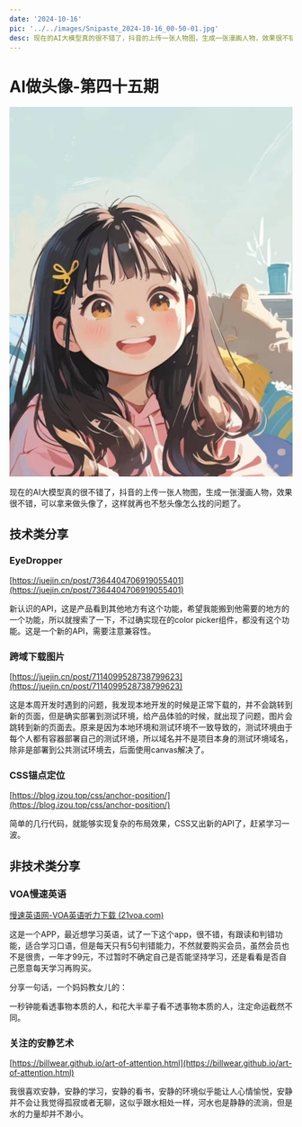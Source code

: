 ```yaml
---
date: '2024-10-16'
pic: '../../images/Snipaste_2024-10-16_00-50-01.jpg'
desc: 现在的AI大模型真的很不错了，抖音的上传一张人物图，生成一张漫画人物，效果很不错，可以拿来做头像了，这样就再也不愁头像怎么找的问题了。
---
```



# AI做头像-第四十五期

![../../images/Snipaste_2024-10-16_00-50-01.jpg](../../images/Snipaste_2024-10-16_00-50-01.jpg)

现在的AI大模型真的很不错了，抖音的上传一张人物图，生成一张漫画人物，效果很不错，可以拿来做头像了，这样就再也不愁头像怎么找的问题了。



## 技术类分享


### EyeDropper


[https://juejin.cn/post/7364404706919055401](https://juejin.cn/post/7364404706919055401)





新认识的API，这是产品看到其他地方有这个功能，希望我能搬到他需要的地方的一个功能，所以就搜索了一下，不过确实现在的color picker组件，都没有这个功能。这是一个新的API，需要注意兼容性。



### 跨域下载图片
[https://juejin.cn/post/7114099528738799623](https://juejin.cn/post/7114099528738799623)



这是本周开发时遇到的问题，我发现本地开发的时候是正常下载的，并不会跳转到新的页面，但是确实部署到测试环境，给产品体验的时候，就出现了问题，图片会跳转到新的页面去。原来是因为本地环境和测试环境不一致导致的，测试环境由于每个人都有容器部署自己的测试环境，所以域名并不是项目本身的测试环境域名，除非是部署到公共测试环境去，后面使用canvas解决了。



### CSS锚点定位


[https://blog.izou.top/css/anchor-position/](https://blog.izou.top/css/anchor-position/)

简单的几行代码，就能够实现复杂的布局效果，CSS又出新的API了，赶紧学习一波。



## 非技术类分享


### VOA慢速英语




[慢速英语网-VOA英语听力下载 (21voa.com)](https://www.21voa.com/)



这是一个APP，最近想学习英语，试了一下这个app，很不错，有跟读和判错功能，适合学习口语，但是每天只有5句判错能力，不然就要购买会员，虽然会员也不是很贵，一年才99元，不过暂时不确定自己是否能坚持学习，还是看看是否自己愿意每天学习再购买。



分享一句话，一个妈妈教女儿的：

一秒钟能看透事物本质的人，和花大半辈子看不透事物本质的人，注定命运截然不同。





### 关注的安静艺术
[https://billwear.github.io/art-of-attention.html](https://billwear.github.io/art-of-attention.html)



我很喜欢安静，安静的学习，安静的看书，安静的环境似乎能让人心情愉悦，安静并不会让我觉得孤寂或者无聊，这似乎跟水相处一样，河水也是静静的流淌，但是水的力量却并不渺小。






